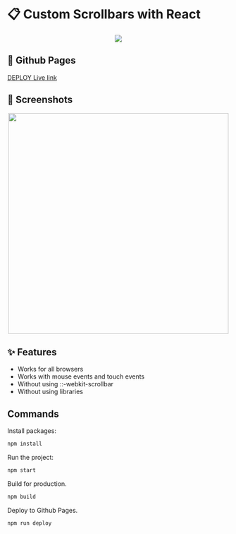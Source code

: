 #  📋 Custom Scrollbars with React

<p align="center">
  <a href="https://skillicons.dev">
    <img src="https://skillicons.dev/icons?i=react,css" />
  </a>
</p>

## 🔗 Github Pages
[DEPLOY Live link](https://safym.github.io/scroll/)

## 📸 Screenshots
<p align="center">
    <img height="500px" src="https://github.com/safym/scroll/assets/99616798/da537ee5-ce86-4653-afa0-4dc4a81facaa" />
</p>

## ✨ Features

- Works for all browsers
- Works with mouse events and touch events
- Without using ::-webkit-scrollbar
- Without using libraries

## Commands

Install packages:
```bash
npm install
```

Run the project:
```bash
npm start
```

Build for production.

```bash
npm build
```

Deploy to Github Pages.

```bash
npm run deploy
```

